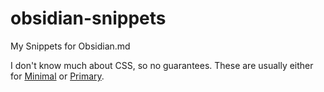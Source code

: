 # obsidian-snippets
My Snippets for Obsidian.md

I don't know much about CSS, so no guarantees. 
These are usually either for [Minimal](https://github.com/kepano/obsidian-minimal) or [Primary](https://github.com/ceciliamay/obsidianmd-theme-primary).
